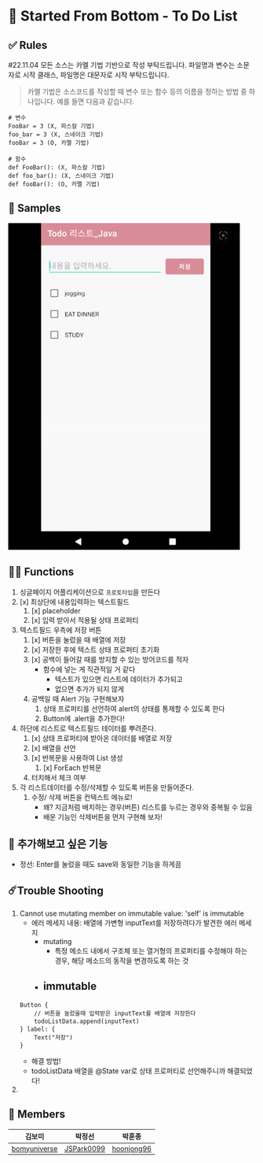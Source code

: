 # 🏁 Started From Bottom - To Do List

## ✅ Rules
#22.11.04 모든 소스는 카멜 기법 기반으로 작성 부탁드립니다. 파일명과 변수는 소문자로 시작 클래스, 파일명은 대문자로 시작 부탁드립니다.
> 카멜 기법은 소스코드를 작성할 때 변수 또는 함수 등의 이름을 정하는 방법 중 하나입니다. 예를 들면 다음과 같습니다.
```
# 변수
FooBar = 3 (X, 파스칼 기법)
foo_bar = 3 (X, 스네이크 기법)
fooBar = 3 (O, 카멜 기법)

# 함수
def FooBar(): (X, 파스칼 기법)
def foo_bar(): (X, 스네이크 기법)
def fooBar(): (O, 카멜 기법)
```

## 👀 Samples
![Sample Screenshot](./img/ReadmeSampleImg.png)
## 🧑‍💻 Functions
1. 싱글페이지 어플리케이션으로 `프로토타입`을 만든다
2. [x] 최상단에 내용입력하는 텍스트필드
	1. [x] placeholder
	2. [x] 입력 받아서 적용될 상태 프로퍼티
3. 텍스트필드 우측에 저장 버튼
	1. [x] 버튼을 눌렀을 때 배열에 저장
	2. [x] 저장한 후에 텍스트 상태 프로퍼티 초기화
	3. [x] 공백이 들어갈 때를 방지할 수 있는 방어코드를 적자
		- 함수에 넣는 게 직관적일 거 같다
			- 텍스트가 있으면 리스트에 데이터가 추가되고
			- 없으면 추가가 되지 않게
	4. 공백일 때 Alert 기능 구현해보자
		1. 상태 프로퍼티를 선언하여 alert의 상태를 통제할 수 있도록 한다
		2. Button에 .alert을 추가한다!
1. 하단에 리스트로 텍스트필드 테이터를 뿌려준다.
	1. [x] 상태 프로퍼티에 받아온 데이터를 배열로 저장
	2. [x] 배열을 선언
	3. [x] 반복문을 사용하여 List 생성
		1. [x] ForEach 반복문
	4. 터치해서 체크 여부
2. 각 리스트데이터를 수정/삭제할 수 있도록 버튼을 만들어준다.
	1. 수정/ 삭제 버튼을 컨텍스트 메뉴로!
		- 왜? 지금처럼 배치하는 경우(버튼) 리스트를 누르는 경우와 중복될 수 있음
		- 배운 기능인 삭제버튼을 먼저 구현해 보자!

## 👀 추가해보고 싶은 기능
- 정선: Enter를 눌렀을 때도 save와 동일한 기능을 하게끔


## ☄️Trouble Shooting
1. Cannot use mutating member on immutable value: 'self' is immutable
	- 에러 메세지 내용: 배열에 가변형 inputText를 저장하려다가 발견한 에러 메세지
		- mutating
			- 특정 메소드 내에서 구조체 또는 열거형의 프로퍼티를 수정해야 하는 경우, 해당 메소드의 동작을 변경하도록 하는 것
		- immutable
			- 
	```
	Button {
		// 버튼을 눌렀을때 입력받은 inputText를 배열에 저장한다
		todoListData.append(inputText)
	} label: {
		Text("저장")
	}
	```
	- 해결 방법!
	- todoListData 배열을 @State var로 상태 프로퍼티로 선언해주니까 해결되었다!
2. 

## 👥 Members
|김보미|박정선|박훈종|
|------|---|---|
|[bomyuniverse](https://github.com/bomyuniverse)|[JSPark0099](https://github.com/JSPark0099)|[hoonjong96](https://github.com/hoonjong96)|
